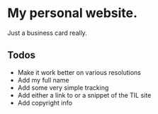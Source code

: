 # My personal website.

Just a business card really.

## Todos

* Make it work better on various resolutions
* Add my full name
* Add some very simple tracking
* Add either a link to or a snippet of the TIL site
* Add copyright info
